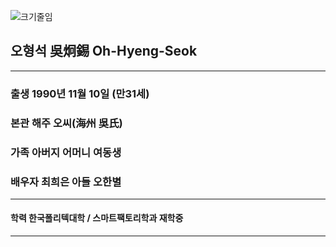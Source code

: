 ![크기줄임](https://user-images.githubusercontent.com/112455467/195647764-b70bb4d0-a6fd-4351-ac41-f14a7ac94123.jpg)

##  오형석 吳炯錫 Oh-Hyeng-Seok
------------------------------------------------------------------------------------------
### 출생 1990년 11월 10일 (만31세)
### 본관 해주 오씨(海州 吳氏)
### 가족 아버지 어머니 여동생 
###      배우자 최희은 아들 오한별

-------------------------------------------------------------------------------------------

#### 학력 한국폴리텍대학 / 스마트팩토리학과 재학중

-------------------------------------------------------------------------------------------
